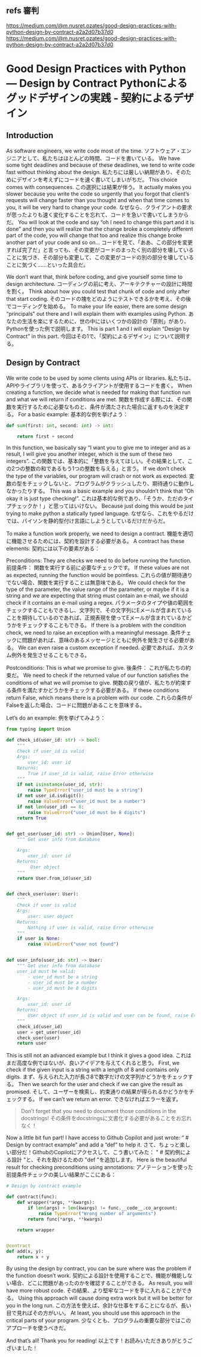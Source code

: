 ## refs 審判

https://medium.com/@m.nusret.ozates/good-design-practices-with-python-design-by-contract-a2a2d07b37d0
https://medium.com/@m.nusret.ozates/good-design-practices-with-python-design-by-contract-a2a2d07b37d0

# Good Design Practices with Python — Design by Contract Pythonによるグッドデザインの実践 - 契約によるデザイン

## Introduction 

As software engineers, we write code most of the time.
ソフトウェア・エンジニアとして、私たちはほとんどの時間、コードを書いている。
We have some tight deadlines and because of these deadlines, we tend to write code fast without thinking about the design.
私たちには厳しい納期があり、そのためにデザインを考えずにコードを速く書いてしまいがちだ。
This choice comes with consequences.
この選択には結果が伴う。
It actually makes you slower because you write the code so urgently that you forgot that client’s requests will change faster than you thought and when that time comes to you, it will be very hard to change your code.
なぜなら、クライアントの要求が思ったよりも速く変化することを忘れて、コードを急いで書いてしまうからだ。
You will look at the code and say “oh I need to change this part and it is done” and then you will realize that the change broke a completely different part of the code, you will change that too and realize this change broke another part of your code and so on…
コードを見て、「ああ、この部分を変更すれば完了だ」と言っても、その変更がコードのまったく別の部分を壊していることに気づき、その部分も変更して、この変更がコードの別の部分を壊していることに気づく......といった具合だ。

We don’t want that, think before coding, and give yourself some time to design architecture.
コーディングの前に考え、アーキテクチャーの設計に時間を割く。
Think about how you could test that chunk of code and only after that start coding.
そのコードの塊をどのようにテストできるかを考え、その後でコーディングを始める。
To make your life easier, there are some design “principals” out there and I will explain them with examples using Python.
あなたの生活を楽にするために、世の中にはいくつかの設計の「原則」があり、Pythonを使った例で説明します。
This is part 1 and I will explain “Design by Contract” in this part.
今回はその1で、「契約によるデザイン」について説明する。

## Design by Contract 

We write code to be used by some clients using APIs or libraries.
私たちは、APIやライブラリを使って、あるクライアントが使用するコードを書く。
When creating a function, we decide what is needed for making that function run and what we will return if conditions are met.
関数を作成する際には、その関数を実行するために必要なものと、条件が満たされた場合に返すものを決定する。
For a basic example:
基本的な例を挙げよう：

```python
def sum(first: int, second: int) -> int:

	return first + second
```

In this function, we basically say “I want you to give me to integer and as a result, I will give you another integer, which is the sum of these two integers”.
この関数では、基本的に「整数を与えてほしい。その結果として、この2つの整数の和であるもう1つの整数を与える」と言う。
If we don’t check the type of the variables, our program will crash or not work as expected.
変数の型をチェックしないと、プログラムがクラッシュしたり、期待通りに動作しなかったりする。
This was a basic example and you shouldn’t think that “Oh okay it is just type checking!”.
これは基本的な例であり、「そうか、ただのタイプチェックか！」と思ってはいけない。
Because just doing this would be just trying to make python a statically typed language.
なぜなら、これをやるだけでは、パイソンを静的型付け言語にしようとしているだけだからだ。

To make a function work properly, we need to design a contract.
機能を適切に機能させるためには、契約を設計する必要がある。
A contract has these elements:
契約には以下の要素がある：

Preconditions: They are checks we need to do before running the function.
前提条件： 関数を実行する前に必要なチェックです。
If these values are not as expected, running the function would be pointless.
これらの値が期待通りでない場合、関数を実行することは無意味である。
We could check for the type of the parameter, the value range of the parameter, or maybe if it is a string and we are expecting that string must contain an e-mail, we should check if it contains an e-mail using a regex.
パラメータのタイプや値の範囲をチェックすることもできるし、文字列で、その文字列にEメールが含まれていることを期待しているのであれば、正規表現を使ってEメールが含まれているかどうかをチェックすることもできる。
If there is a problem with the condition check, we need to raise an exception with a meaningful message.
条件チェックに問題があれば、意味のあるメッセージとともに例外を発生させる必要がある。
We can even raise a custom exception if needed.
必要であれば、カスタム例外を発生させることもできる。

Postconditions: This is what we promise to give.
後条件： これが私たちの約束だ。
We need to check if the returned value of our function satisfies the conditions of what we will promise to give.
関数の戻り値が、私たちが約束する条件を満たすかどうかをチェックする必要がある。
If these conditions return False, which means there is a problem with our code.
これらの条件がFalseを返した場合、コードに問題があることを意味する。

Let’s do an example:
例を挙げてみよう：

```python
from typing import Union

def check_id(user_id: str) -> bool:
    """
    Check if user_id is valid
    Args:
        user_id: user id
    Returns:
        True if user_id is valid, raise Error otherwise
    """
    if not isinstance(user_id, str):
        raise TypeError("user_id must be a string")
    if not user_id.isdigit():
        raise ValueError("user_id must be a number")
    if not len(user_id) == 8:
        raise ValueError("user_id must be 8 digits")
    return True


def get_user(user_id: str) -> Union[User, None]:
    """ Get user info from database

    Args:
        user_id: user id
    Returns:
         User object
    """
    return User.from_id(user_id)


def check_user(user: User):
    """
    Check if user is valid
    Args:
        user: user object
    Returns:
        Nothing if user is valid, raise Error otherwise
    """
    if user is None:
        raise ValueError("user not found")


def user_info(user_id: str) -> User:
    """ Get user info from database
    user_id must be valid:
        - user_id must be a string
        - user_id must be a number
        - user_id must be 8 digits

    Args:
        user_id: user id
    Returns:
        User object if user_id is valid and user can be found, raise Error otherwise
    """
    check_id(user_id)
    user = get_user(user_id)
    check_user(user)
    return user
```

This is still not an advanced example but I think it gives a good idea.
これはまだ高度な例ではないが、良いアイデアを与えてくれると思う。
First, we check if the given input is a string with a length of 8 and contains only digits.
まず、与えられた入力が長さ8で数字だけの文字列かどうかをチェックする。
Then we search for the user and check if we can give the result as promised.
そして、ユーザーを検索し、約束通りの結果が得られるかどうかをチェックする。
If we can’t we return an error.
できなければエラーを返す。

> Don’t forget that you need to document those conditions in the docstrings!
> その条件をdocstringsに文書化する必要があることをお忘れなく！

Now a little bit fun part! I have access to Github Copilot and just wrote: “ # Design by contract example” and add a “def” to help it.
さて、ちょっと楽しい部分だ！GithubのCopilotにアクセスして、こう書いてみた： " # 契約例による設計 "と、それを助けるための "def "を追加します。
Here is the beautiful result for checking preconditions using annotations:
アノテーションを使った前提条件チェックの美しい結果がここにある：

```python
# Design by contract example

def contract(func):
    def wrapper(*args, **kwargs):
        if len(args) + len(kwargs) != func.__code__.co_argcount:
            raise TypeError("Wrong number of arguments")
        return func(*args, **kwargs)

    return wrapper


@contract
def add(x, y):
    return x + y
```

By using the design by contract, you can be sure where was the problem if the function doesn’t work.
契約による設計を使用することで、機能が機能しない場合、どこに問題があったのかを確認することができる。
As result, you will have more robust code.
その結果、より堅牢なコードを手に入れることができる。
Using this approach will cause doing extra work but it will be better for you in the long run.
この方法を使えば、余計な仕事をすることになるが、長い目で見ればその方がいい。
At least, you should use this approach in the critical parts of your program.
少なくとも、プログラムの重要な部分ではこのアプローチを使うべきだ。

And that’s all! Thank you for reading!
以上です！お読みいただきありがとうございました！